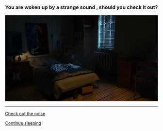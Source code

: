 ### You are woken up by a strange sound , should you check it out?
![bedroom](images/wakeup1img.jpg)
___
[Check out the noise](2window.md)

[Continue sleeping](3coffin.md)
